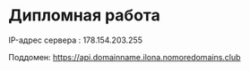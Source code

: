 # Дипломная работа

IP-адрес сервера : 178.154.203.255

Поддомен: https://api.domainname.ilona.nomoredomains.club
